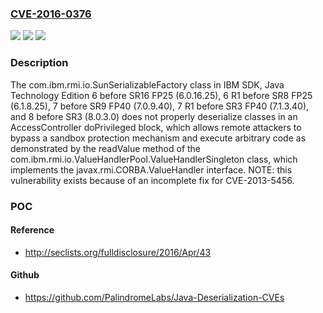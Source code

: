 ### [CVE-2016-0376](https://cve.mitre.org/cgi-bin/cvename.cgi?name=CVE-2016-0376)
![](https://img.shields.io/static/v1?label=Product&message=n%2Fa&color=blue)
![](https://img.shields.io/static/v1?label=Version&message=n%2Fa&color=blue)
![](https://img.shields.io/static/v1?label=Vulnerability&message=n%2Fa&color=brighgreen)

### Description

The com.ibm.rmi.io.SunSerializableFactory class in IBM SDK, Java Technology Edition 6 before SR16 FP25 (6.0.16.25), 6 R1 before SR8 FP25 (6.1.8.25), 7 before SR9 FP40 (7.0.9.40), 7 R1 before SR3 FP40 (7.1.3.40), and 8 before SR3 (8.0.3.0) does not properly deserialize classes in an AccessController doPrivileged block, which allows remote attackers to bypass a sandbox protection mechanism and execute arbitrary code as demonstrated by the readValue method of the com.ibm.rmi.io.ValueHandlerPool.ValueHandlerSingleton class, which implements the javax.rmi.CORBA.ValueHandler interface.  NOTE: this vulnerability exists because of an incomplete fix for CVE-2013-5456.

### POC

#### Reference
- http://seclists.org/fulldisclosure/2016/Apr/43

#### Github
- https://github.com/PalindromeLabs/Java-Deserialization-CVEs

